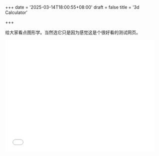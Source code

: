 +++
date = '2025-03-14T18:00:55+08:00'
draft = false
title = '3d Calculator'

+++

给大家看点图形学。当然选它只是因为感觉这是个很好看的测试网页。

<iframe src="./3D graphing calculator nogreenflag" allowtransparency="true" width="480" height="360" frameborder="0" scrolling="no" allowfullscreen></iframe>

